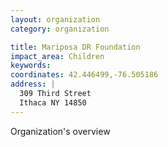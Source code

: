 ```yaml
---
layout: organization
category: organization

title: Mariposa DR Foundation
impact_area: Children
keywords: 
coordinates: 42.446499,-76.505186
address: |
  309 Third Street
  Ithaca NY 14850
---
```

Organization's overview
